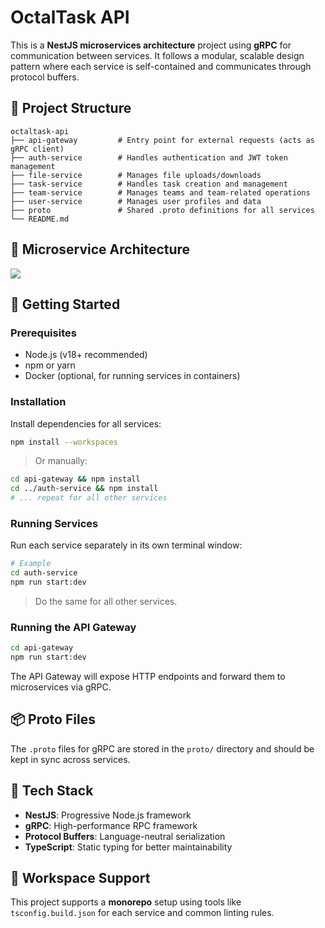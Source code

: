 # OctalTask API

This is a **NestJS microservices architecture** project using **gRPC** for communication between services. It follows a modular, scalable design pattern where each service is self-contained and communicates through protocol buffers.

## 🧱 Project Structure

```
octaltask-api
├── api-gateway         # Entry point for external requests (acts as gRPC client)
├── auth-service        # Handles authentication and JWT token management
├── file-service        # Manages file uploads/downloads
├── task-service        # Handles task creation and management
├── team-service        # Manages teams and team-related operations
├── user-service        # Manages user profiles and data
├── proto               # Shared .proto definitions for all services
└── README.md
```

## 🏨 Microservice Architecture
<image src="./microservice_architecture.svg"></image>

## 🚀 Getting Started

### Prerequisites

- Node.js (v18+ recommended)
- npm or yarn
- Docker (optional, for running services in containers)

### Installation

Install dependencies for all services:

```bash
npm install --workspaces
```

> Or manually:
```bash
cd api-gateway && npm install
cd ../auth-service && npm install
# ... repeat for all other services
```

### Running Services

Run each service separately in its own terminal window:

```bash
# Example
cd auth-service
npm run start:dev
```

> Do the same for all other services.

### Running the API Gateway

```bash
cd api-gateway
npm run start:dev
```

The API Gateway will expose HTTP endpoints and forward them to microservices via gRPC.

## 📦 Proto Files

The `.proto` files for gRPC are stored in the `proto/` directory and should be kept in sync across services.

## 🔧 Tech Stack

- **NestJS**: Progressive Node.js framework
- **gRPC**: High-performance RPC framework
- **Protocol Buffers**: Language-neutral serialization
- **TypeScript**: Static typing for better maintainability

## 📂 Workspace Support

This project supports a **monorepo** setup using tools like `tsconfig.build.json` for each service and common linting rules.